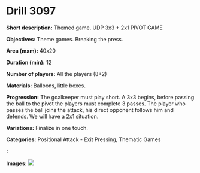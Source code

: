 # Drill 3097

**Short description:**
Themed game. UDP 3x3 + 2x1 PIVOT GAME

**Objectives:**
Theme games. Breaking the press.

**Area (mxm):**
40x20

**Duration (min):**
12

**Number of players:**
All the players (8+2)

**Materials:**
Balloons, little boxes.

**Progression:**
The goalkeeper must play short. A 3x3 begins, before passing the ball to the pivot the players must complete 3 passes. The player who passes the ball joins the attack, his direct opponent follows him and defends. We will have a 2x1 situation.

**Variations:**
Finalize in one touch.

**Categories:**
Positional Attack - Exit Pressing, Thematic Games

**:**


**Images:**
![](https://www.coachingfutsal.com/\images\f19819b6-4cfd-4252-9dec-2af4292062b6_64.png)

